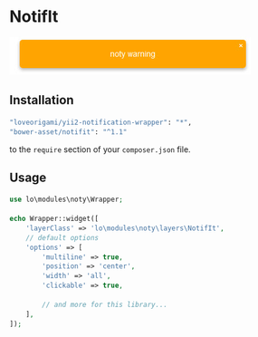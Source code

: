 # NotifIt
!["NotifIt"](img/notifit.jpg)

Installation
--------

```bash
"loveorigami/yii2-notification-wrapper": "*",
"bower-asset/notifit": "^1.1"
```

to the ```require``` section of your `composer.json` file.


Usage
-----

```php
use lo\modules\noty\Wrapper;

echo Wrapper::widget([
    'layerClass' => 'lo\modules\noty\layers\NotifIt',
    // default options
    'options' => [
        'multiline' => true,
        'position' => 'center',
        'width' => 'all',
        'clickable' => true,

        // and more for this library...
    ],
]);

```

